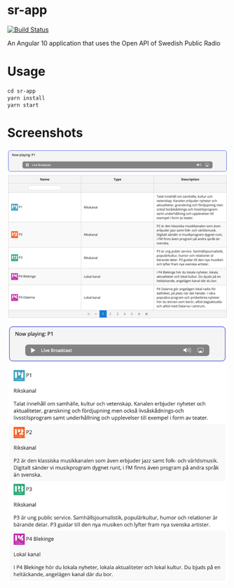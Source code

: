 # sr-app
[![Build Status](https://travis-ci.org/LarsBergqvist/sr-app.svg?branch=master)](https://travis-ci.org/LarsBergqvist/sr-app)

An Angular 10 application that uses the Open API of Swedish Public Radio

# Usage
```
cd sr-app
yarn install
yarn start
```
# Screenshots
![Alt text](https://github.com/LarsBergqvist/sr-app/blob/master/srapp_screen1.png?raw=true "Wide screen")
![Alt text](https://github.com/LarsBergqvist/sr-app/blob/master/srapp_screen2.png?raw=true "Narrow screen")
